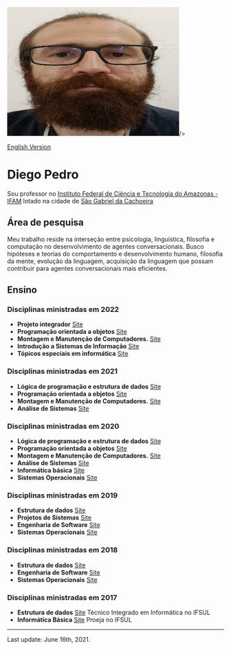 <!DOCTYPE html PUBLIC "-//W3C//DTD XHTML 1.1//EN"
       "http://www.w3.org/TR/xhtml11/DTD/xhtml11.dtd">
<html xmlns="http://www.w3.org/1999/xhtml">
<head>
  <meta http-equiv="Content-Type" content="text/html; charset=UTF-8" />
  <title>Guillaume Melquiond's page</title>
  <link rel="stylesheet" type="text/css" href="style.css" />
  <script type="text/javascript" src="jquery-1.9.1.min.js"></script>
  <script type="text/javascript" src="dynlist.js"></script>
  <script type="text/javascript">dynlist('see more', 'see less');</script>
</head>

<body>

<div class="photo"><img src="imagens/diego.jpeg" alt="Diego Pedro" width="400" 
     height="300" />/></div>

<p class="language"><a href="index.html.en">English Version</a></p>

<h1>Diego Pedro</h1>

<p>Sou professor no <a href="http://www2.ifam.edu.br/">Instituto Federal de Ciência e Tecnologia do Amazonas - IFAM</a> lotado na cidade de <a href="https://amazonasatual.com.br/wp-content/uploads/2019/05/FOTO.13.jpg">São Gabriel da Cachoeira</a> 

<h2>Área de pesquisa</h2>

<p>Meu trabalho reside na interseção entre psicologia, linguística, filosofia e computação no desenvolvimento de agentes conversacionais. Busco hipóteses e teorias do comportamento e desenvolvimento humano, filosofia da mente, evolução da linguagem, acquisição da linguagem que possam contribuir para agentes conversacionais mais eficientes.</p>

<h2>Ensino</h2>
<h3>Disciplinas ministradas em 2022</h3>
       
<ul class="topics">
  <li><b>Projeto integrador</b> 
    <a href="site">Site</a></li>
  <li><b>Programação orientada a objetos</b> 
    <a href="site">Site</a></li>
  <li><b>Montagem e Manutenção de Computadores.</b> 
    <a href="site">Site</a></li>
  <li><b>Introdução a Sistemas de Informação</b> 
    <a href="site">Site</a></li>
  <li><b>Tópicos especiais em informática</b> 
    <a href="site">Site</a></li>
</ul>

<h3>Disciplinas ministradas em 2021</h3>
       
<ul class="topics">
  <li><b>Lógica de programação e estrutura de dados</b> 
    <a href="site">Site</a></li>
  <li><b>Programação orientada a objetos</b> 
    <a href="site">Site</a></li>
  <li><b>Montagem e Manutenção de Computadores.</b> 
    <a href="site">Site</a></li>
  <li><b>Análise de Sistemas</b> 
    <a href="site">Site</a></li>
</ul>
       
       
<h3>Disciplinas ministradas em 2020</h3>
       
<ul class="topics">
  <li><b>Lógica de programação e estrutura de dados</b> 
    <a href="site">Site</a></li>
  <li><b>Programação orientada a objetos</b> 
    <a href="site">Site</a></li>
  <li><b>Montagem e Manutenção de Computadores.</b> 
    <a href="site">Site</a></li>
  <li><b>Análise de Sistemas</b> 
    <a href="site">Site</a></li>
   <li><b>Informática básica</b> 
    <a href="site">Site</a></li>
   <li><b>Sistemas Operacionais</b> 
    <a href="site">Site</a></li>
</ul>
       
<h3>Disciplinas ministradas em 2019</h3>
       
<ul class="topics">
  <li><b>Estrutura de dados</b> 
    <a href="site">Site</a></li>
  <li><b>Projetos de Sistemas</b> 
    <a href="site">Site</a></li>
  <li><b>Engenharia de Software</b> 
    <a href="site">Site</a></li>
  <li><b>Sistemas Operacionais</b> 
    <a href="site">Site</a></li>
</ul>

<h3>Disciplinas ministradas em 2018</h3>
       
<ul class="topics">
  <li><b>Estrutura de dados</b> 
    <a href="site">Site</a></li>
  <li><b>Engenharia de Software</b> 
    <a href="site">Site</a></li>
  <li><b>Sistemas Operacionais</b> 
    <a href="site">Site</a></li>
</ul>

<h3>Disciplinas ministradas em 2017</h3>
       
<ul class="topics">
  <li><b>Estrutura de dados</b> 
    <a href="site">Site</a> Técnico Integrado em Informática no IFSUL</li>
  <li><b>Informática Básica</b> 
    <a href="site">Site</a> Proeja no IFSUL</li>
</ul>

<hr />

<div class="update">Last update: June 16th, 2021.</div>
</body>
</html>

